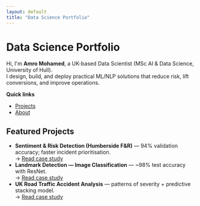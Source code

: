 ```yaml
---
layout: default
title: "Data Science Portfolio"
---
```


# Data Science Portfolio

Hi, I'm **Amro Mohamed**, a UK-based Data Scientist (MSc AI & Data Science, University of Hull).  
I design, build, and deploy practical ML/NLP solutions that reduce risk, lift conversions, and improve operations.

**Quick links**  
- [Projects](/Amro_Portfolio/projects/)  
- [About](/Amro_Portfolio/about/)

## Featured Projects
- **Sentiment & Risk Detection (Humberside F&R)** — 94% validation accuracy; faster incident prioritisation.  
  → [Read case study](/Amro_Portfolio/projects/social-media/)
- **Landmark Detection — Image Classification** — ~98% test accuracy with ResNet.  
  → [Read case study](/Amro_Portfolio/projects/landmark-detection/)
- **UK Road Traffic Accident Analysis** — patterns of severity + predictive stacking model.  
  → [Read case study](/Amro_Portfolio/projects/uk-accidents/)